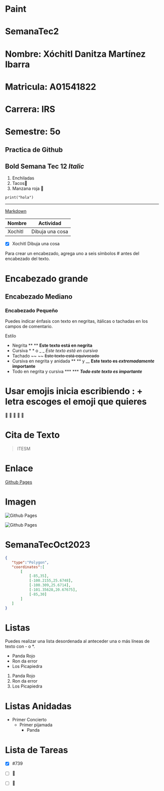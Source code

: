 
# Paint

# SemanaTec2
# Nombre: Xóchitl Danitza Martínez Ibarra
# Matricula: A01541822
# Carrera: IRS

# Semestre: 5o
## Practica de Github


**Bold Semana Tec 12**
*Italic*
---
1. Enchiladas
2. Tacos🌮
3. Manzana roja 🍎

```
print("hola")
```

---
[Markdown](https://www.markdownguide.org/cheat-sheet/)

| Nombre | Actividad |
| -------- | -------- |
| Xochitl | Dibuja una cosa|

- [x] Xochitl Dibuja una cosa


 Para crear un encabezado, agrega uno  a seis símbolos # antes del encabezado del texto.

 # Encabezado grande
 ## Encabezado Mediano
 ### Encabezado Pequeño

 Puedes indicar énfasis con texto en negritas, itálicas o tachadas en los campos de comentario.

 Estilo
 - Negrita ** ** **Este texto está en negrita**
 - Cursiva * * o _ _ *Este texto está en cursiva*
 - Tachado ~~ ~~ ~~Este texto está equivocado~~
 - Cursiva en negrita y anidada ** ** y __ **Este texto es _extremadamente_ importante**
 - Todo en negrita y cursiva *** *** ***Todo este texto es importante***

 # Usar emojis inicia escribiendo : + letra escoges el emoji que quieres
 🍎
 👏
 🥇
 🥈
 🥉

 # Cita de Texto
 > ITESM

 # Enlace 
 [Github Pages](https://pages.github.com/)

 # Imagen
 ![Github Pages](https://www.bing.com/images/search?view=detailV2&ccid=EK6loixl&id=61FB1F6A80112D18BEC005D849F15CC5032AAA63&thid=OIP.EK6loixlAymenfmSPDKkMgHaD8&mediaurl=https%3a%2f%2ftec.mx%2fsites%2fdefault%2ffiles%2fstyles%2fheader_full%2fpublic%2f2018-11%2frectoriaaerea_1.jpg%3fitok%3d2G1yDadJ&cdnurl=https%3a%2f%2fth.bing.com%2fth%2fid%2fR.10aea5a22c6503299e9df9923c32a432%3frik%3dY6oqA8Vc8UnYBQ%26pid%3dImgRaw%26r%3d0&exph=1024&expw=1920&q=tec+de+monterrey&simid=607986177948017530&FORM=IRPRST&ck=5703FCB9BF8A98CA29E9CA3779362A10&selectedIndex=7)

 ![Github Pages]("C:\Users\marti\Downloads\imagenRepostorio.jpg")


 # SemanaTecOct2023

 ```geojson
 {
    "type":"Polygon",
    "coordinates":[
        [
            [-85,35],
            [-100.2155,25.6748],
            [-100.309,25.6714],
            [-101.35628,20.67675],
            [-85,30]
        ]
    ]
 }
```

# Listas 
Puedes realizar una lista desordenada al anteceder una o más líneas de texto con - o *.

- Panda Rojo
- Ron da error
- Los Picapiedra

1. Panda Rojo
2. Ron da error
3. Los Picapiedra

# Listas Anidadas
- Primer Concierto
    - Primer pijamada
        - Panda

# Lista de Tareas
- [x] #739
- [ ] 👩
- [ ] :tada:


